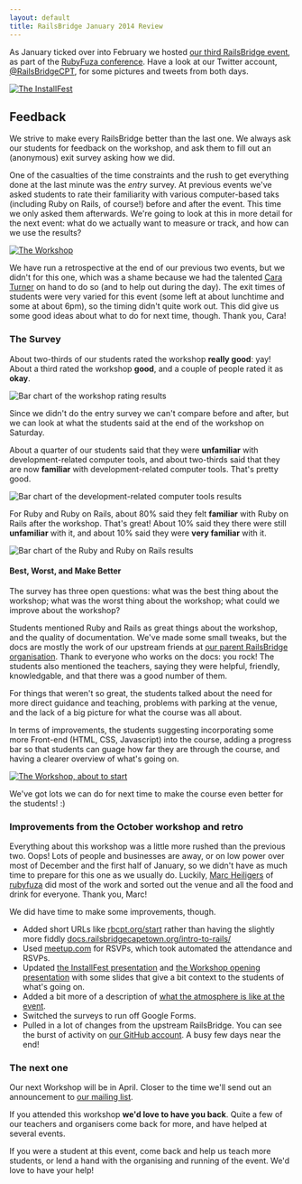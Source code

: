 ```yaml
---
layout: default
title: RailsBridge January 2014 Review
---
```


As January ticked over into February we hosted [our third RailsBridge event](/2013-10.html), as part of the [RubyFuza conference](http://rubyfuza.org/). Have a look at our Twitter account, [@RailsBridgeCPT](http://twitter.com/railsbridgecpt), for some pictures and tweets from both days.

[![The InstallFest](/images/2014-01/installfest-640.jpg)](https://twitter.com/Cara_Faye/status/429297706134429698/photo/1)


## Feedback

We strive to make every RailsBridge better than the last one. We always ask our students for feedback on the workshop, and ask them to fill out an (anonymous) exit survey asking how we did.

One of the casualties of the time constraints and the rush to get everything done at the last minute was the *entry* survey. At previous events we've asked students to rate their familiarity with various computer-based taks (including Ruby on Rails, of course!) before and after the event. This time we only asked them afterwards. We're going to look at this in more detail for the next event: what do we actually want to measure or track, and how can we use the results?

[![The Workshop](/images/2014-01/workshop-640.jpg)](https://twitter.com/RailsBridgeCPT/status/429525277178593280/photo/1/large)

We have run a retrospective at the end of our previous two events, but we didn't for this one, which was a shame because we had the talented [Cara Turner](http://facilitatingagility.com/) on hand to do so (and to help out during the day). The exit times of students were very varied for this event (some left at about lunchtime and some at about 6pm), so the timing didn't quite work out. This did give us some good ideas about what to do for next time, though. Thank you, Cara!

### The Survey

About two-thirds of our students rated the workshop **really good**: yay! About a third rated the workshop **good**, and a couple of people rated it as **okay**.

![Bar chart of the workshop rating results](/images/2014-01/workshop-rating.png)

Since we didn't do the entry survey we can't compare before and after, but we can look at what the students said at the end of the workshop on Saturday.

About a quarter of our students said that they were **unfamiliar** with development-related computer tools, and about two-thirds said that they are now **familiar** with development-related computer tools. That's pretty good.

![Bar chart of the development-related computer tools results](/images/2014-01/dev.png)

For Ruby and Ruby on Rails, about 80% said they felt **familiar** with Ruby on Rails after the workshop. That's great! About 10% said they there were still **unfamiliar** with it, and about 10% said they were **very familiar** with it.

![Bar chart of the Ruby and Ruby on Rails results](/images/2014-01/ruby-ror.png)

#### Best, Worst, and Make Better

The survey has three open questions: what was the best thing about the workshop; what was the worst thing about the workshop; what could we improve about the workshop?

Students mentioned Ruby and Rails as great things about the workshop, and the quality of documentation. We've made some small tweaks, but the docs are mostly the work of our upstream friends at [our parent RailsBridge organisation](http://www.railsbridge.org/). Thank to everyone who works on the docs: you rock! The students also mentioned the teachers, saying they were helpful, friendly, knowledgable, and that there was a good number of them.

For things that weren't so great, the students talked about the need for more direct guidance and teaching, problems with parking at the venue, and the lack of a big picture for what the course was all about.

In terms of improvements, the students suggesting incorporating some more Front-end (HTML, CSS, Javascript) into the course, adding a progress bar so that students can guage how far they are through the course, and having a clearer overview of what's going on.

[![The Workshop, about to start](/images/2014-01/workshop-opening-640.jpg)](https://twitter.com/Cara_Faye/status/429520504832417792/photo/1/large)

We've got lots we can do for next time to make the course even better for the students! :)


### Improvements from the October workshop and retro

Everything about this workshop was a little more rushed than the previous two. Oops! Lots of people and businesses are away, or on low power over most of December and the first half of January, so we didn't have as much time to prepare for this one as we usually do. Luckily, [Marc Heiligers](https://twitter.com/marcheiligers) of [rubyfuza](https://twitter.com/rubyfuza) did most of the work and sorted out the venue and all the food and drink for everyone. Thank you, Marc!

We did have time to make some improvements, though.

* Added short URLs like [rbcpt.org/start](http://rbcpt.org/start) rather than having the slightly more fiddly [docs.railsbridgecapetown.org/intro-to-rails/](http://docs.railsbridgecapetown.org/intro-to-rails/)
* Used [meetup.com](http://meetup.com) for RSVPs, which took automated the attendance and RSVPs.
* Updated [the InstallFest presentation](http://docs.railsbridgecapetown.org/workshop/overview) and [the Workshop opening presentation](http://docs.railsbridgecapetown.org/workshop/welcome) with some slides that give a bit context to the students of what's going on.
* Added a bit more of a description of [what the atmosphere is like at the event](http://railsbridgecapetown.org/#theworkshop).
* Switched the surveys to run off Google Forms.
* Pulled in a lot of changes from the upstream RailsBridge. You can see the burst of activity on [our GitHub account](https://github.com/RailsBridge-CapeTown/docs/commits/master). A busy few days near the end!









### The next one

Our next Workshop will be in April. Closer to the time we'll send out an announcement to [our mailing list](http://eepurl.com/zgRA5).

If you attended this workshop **we'd love to have you back**. Quite a few of our teachers and organisers come back for more, and have helped at several events.

If you were a student at this event, come back and help us teach more students, or lend a hand with the organising and running of the event. We'd love to have your help!